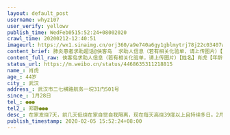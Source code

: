 ```yaml
---
layout: default_post
username: whyz107
user_verify: yellowv
publish_time: WedFeb0515:52:24+08002020
crawl_time: 20200212-12:40:51
imageurl: https://wx1.sinaimg.cn/orj360/a9e740a6gy1gblmytrj78j22c03407wk.jpg,https://wx1.sinaimg.cn/orj360/a9e740a6gy1gblmyrspxhj22c0340hdx.jpg,https://wx1.sinaimg.cn/orj360/a9e740a6gy1gblk9s8ahbj22c0340x6s.jpg
content_brief: 肺炎患者求助超话@侠客岛  求助人信息（若有相关化验单，请上传图片）【姓名】肖虎【年龄】44岁【所在城市】武汉【所在小区、社区】武汉市二七横路航务一垸31门501号【患病时间】1月28日【联系方式】●●●【其他紧急联系人】郑静 ●●●【病情描述】在家发烧7天，前几天低烧在 ...全文
content_full_raw: 侠客岛求助人信息（若有相关化验单，请上传图片）【姓名】肖虎【年龄】44岁【所在城市】武汉【所在小区、社区】武汉市二七横路航务一垸31门501号【患病时间】1月28日【联系方式】●●●【其他紧急联系人】郑静●●●【病情描述】在家发烧7天，前几天低烧在家自觉自我隔离，现在每天高烧39度以上且持续多日。2月4日在社区检查拍CT，显示双肺感染病毒严重，下午五点社区安排了车接到了武汉赵家条锦江之星酒店隔离，目前隔离没有医务人员没有治疗，现在非常需要进一步确诊入院接受治疗。以前就有高血糖、高血脂，且是肥胖者，一直是家中的顶梁柱，家里女儿智力低下妻子在家照顾不能上班，恳请大家帮帮忙救救他🙏🙏
status_url: https://m.weibo.cn/status/4468635311218815
name_: 肖虎
age_: 44岁
city_: 武汉
address_: 武汉市二七横路航务一垸31门501号
since_: 1月28日
tel_: ●●●
tel2_: 郑静●●●
desc_: 在家发烧7天，前几天低烧在家自觉自我隔离，现在每天高烧39度以上且持续多日。2月4日在社区检查拍CT，显示双肺感染病毒严重，下午五点社区安排了车接到了武汉赵家条锦江之星酒店隔离，目前隔离没有医务人员没有治疗，现在非常需要进一步确诊入院接受治疗。以前就有高血糖、高血脂，且是肥胖者，一直是家中的顶梁柱，家里女儿智力低下妻子在家照顾不能上班，恳请大家帮帮忙救救他🙏🙏
publish_timestamp: 2020-02-05 15:52:24+08:00
---
```

